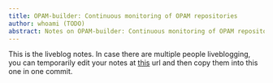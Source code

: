 ```yaml
---
title: OPAM-builder: Continuous monitoring of OPAM repositories
author: whoami (TODO)
abstract: Notes on OPAM-builder: Continuous monitoring of OPAM repositories
---
```


This is the liveblog notes.  In case there are multiple
people liveblogging, you can temporarily edit your notes
at [this](opam-builder--contin/template.md) url and then copy them into this one in one
commit.
